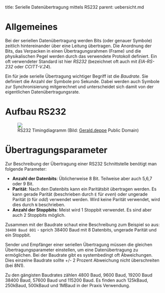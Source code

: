 title: Serielle Datenübertragung mittels RS232
parent: uebersicht.md

# Allgemeines
Bei der seriellen Datenübertragung werden Bits (oder genauer Symbole) zeitlich hintereinander über eine Leitung übertragen. Die Anordnung der Bits, das Verpacken in einen Übertragungsrahmen (Frame) und die physikalischen Pegel werden durch das verwendete Protokoll definiert. Ein oft verwendeter Standard ist hier *RS232* (bezeichnet oft auch mit *EIA-RS-232* oder *CCITT-V.24*).

Ein für jede serielle Übertragung wichtiger Begriff ist die *Baudrate*. Sie definiert die Anzahl der Symbole pro Sekunde. Dabei werden auch Symbole zur Synchronisierung mitgerechnet und unterscheidet sich damit von der eigentlichen Datenübertragungsrate.

# Aufbau RS232
<figure><img src="{filename}rs232_timing.png"><figcaption>RS232 Timingdiagramm (Bild: <a href="https://commons.wikimedia.org/wiki/File:RS-232_timing.png">Gerald.deppe</a> Public Domain)</figcaption></figure>

# Übertragungsparameter
Zur Beschreibung der Übertragung einer RS232 Schnittstelle benötigt man folgende Parameter:

* **Anzahl der Datenbits**: Üblicherweise 8 Bit. Teilweise aber auch 5,6,7 oder 9 Bit.
* **Parität**: Nach den Datenbits kann ein Paritätsbit übertragen werden. Es kann gerade Parität (beschrieben durch `E` für *even*) oder ungerade Parität (`O` für *odd*) verwendet werden. Wird keine Parität verwendet, wird dies durch `N` beschrieben.
* **Anzahl der Stoppbits**: Meist wird 1 Stoppbit verwendet. Es sind aber auch 2 Stoppbits möglich.

Zusammen mit der Baudrate schaut eine Beschreibung zum Beispiel so aus: `38400 Baud 8O1` - sprich 38400 Baud mit 8 Datenbits, ungerade Parität und ein Stoppbit.

Sender und Empfänger einer seriellen Übertragung müssen die gleichen Übertragungsparameter einstellen, um eine Datenübertragung zu ermöglichen. Bei der Baudrate gibt es systembedingt oft Abweichungen. Dies einzelne Baudrate sollte +/- 2 Prozent Abweichung nicht überschreiten (bei 8N1).

Zu den gängisten Baudrates zählen 4800 Baud, 9600 Baud, 19200 Baud 38400 Baud, 57600 Baud und 115200 Baud. Es finden auch
125kBaud, 250kBaud, 500kBaud und 1MBaud in der Praxis Verwendung.
